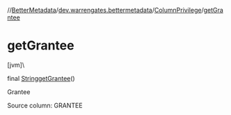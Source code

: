 //[BetterMetadata](../../../index.md)/[dev.warrengates.bettermetadata](../index.md)/[ColumnPrivilege](index.md)/[getGrantee](get-grantee.md)

# getGrantee

[jvm]\

final [String](https://docs.oracle.com/javase/8/docs/api/java/lang/String.html)[getGrantee](get-grantee.md)()

Grantee

Source column: GRANTEE
